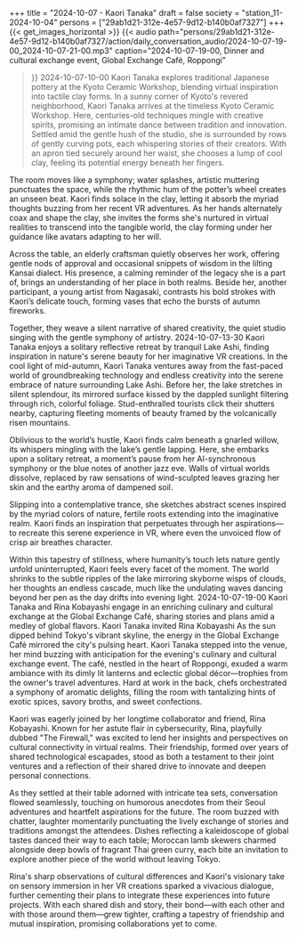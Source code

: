 +++
title = "2024-10-07 - Kaori Tanaka"
draft = false
society = "station_11-2024-10-04"
persons = ["29ab1d21-312e-4e57-9d12-b140b0af7327"]
+++
{{< get_images_horizontal >}}
{{< audio
    path="persons/29ab1d21-312e-4e57-9d12-b140b0af7327/action/daily_conversation_audio/2024-10-07-19-00_2024-10-07-21-00.mp3" 
    caption="2024-10-07-19-00, Dinner and cultural exchange event, Global Exchange Café, Roppongi"
>}}
2024-10-07-10-00
Kaori Tanaka explores traditional Japanese pottery at the Kyoto Ceramic Workshop, blending virtual inspiration into tactile clay forms.
In a sunny corner of Kyoto's revered neighborhood, Kaori Tanaka arrives at the timeless Kyoto Ceramic Workshop. Here, centuries-old techniques mingle with creative spirits, promising an intimate dance between tradition and innovation. Settled amid the gentle hush of the studio, she is surrounded by rows of gently curving pots, each whispering stories of their creators. With an apron tied securely around her waist, she chooses a lump of cool clay, feeling its potential energy beneath her fingers. 

The room moves like a symphony; water splashes, artistic muttering punctuates the space, while the rhythmic hum of the potter’s wheel creates an unseen beat. Kaori finds solace in the clay, letting it absorb the myriad thoughts buzzing from her recent VR adventures. As her hands alternately coax and shape the clay, she invites the forms she's nurtured in virtual realities to transcend into the tangible world, the clay forming under her guidance like avatars adapting to her will. 

Across the table, an elderly craftsman quietly observes her work, offering gentle nods of approval and occasional snippets of wisdom in the lilting Kansai dialect. His presence, a calming reminder of the legacy she is a part of, brings an understanding of her place in both realms. Beside her, another participant, a young artist from Nagasaki, contrasts his bold strokes with Kaori’s delicate touch, forming vases that echo the bursts of autumn fireworks.

Together, they weave a silent narrative of shared creativity, the quiet studio singing with the gentle symphony of artistry.
2024-10-07-13-30
Kaori Tanaka enjoys a solitary reflective retreat by tranquil Lake Ashi, finding inspiration in nature's serene beauty for her imaginative VR creations.
In the cool light of mid-autumn, Kaori Tanaka ventures away from the fast-paced world of groundbreaking technology and endless creativity into the serene embrace of nature surrounding Lake Ashi. Before her, the lake stretches in silent splendour, its mirrored surface kissed by the dappled sunlight filtering through rich, colorful foliage. Stud-enthralled tourists click their shutters nearby, capturing fleeting moments of beauty framed by the volcanically risen mountains. 

Oblivious to the world’s hustle, Kaori finds calm beneath a gnarled willow, its whispers mingling with the lake’s gentle lapping. Here, she embarks upon a solitary retreat, a moment’s pause from her AI-synchronous symphony or the blue notes of another jazz eve. Walls of virtual worlds dissolve, replaced by raw sensations of wind-sculpted leaves grazing her skin and the earthy aroma of dampened soil.

Slipping into a contemplative trance, she sketches abstract scenes inspired by the myriad colors of nature, fertile roots extending into the imaginative realm. Kaori finds an inspiration that perpetuates through her aspirations—to recreate this serene experience in VR, where even the unvoiced flow of crisp air breathes character.

Within this tapestry of stillness, where humanity’s touch lets nature gently unfold uninterrupted, Kaori feels every facet of the moment. The world shrinks to the subtle ripples of the lake mirroring skyborne wisps of clouds, her thoughts an endless cascade, much like the undulating waves dancing beyond her pen as the day drifts into evening light.
2024-10-07-19-00
Kaori Tanaka and Rina Kobayashi engage in an enriching culinary and cultural exchange at the Global Exchange Café, sharing stories and plans amid a medley of global flavors.
Kaori Tanaka invited Rina Kobayashi
As the sun dipped behind Tokyo's vibrant skyline, the energy in the Global Exchange Café mirrored the city's pulsing heart. Kaori Tanaka stepped into the venue, her mind buzzing with anticipation for the evening's culinary and cultural exchange event. The café, nestled in the heart of Roppongi, exuded a warm ambiance with its dimly lit lanterns and eclectic global décor—trophies from the owner's travel adventures. Hard at work in the back, chefs orchestrated a symphony of aromatic delights, filling the room with tantalizing hints of exotic spices, savory broths, and sweet confections.

Kaori was eagerly joined by her longtime collaborator and friend, Rina Kobayashi. Known for her astute flair in cybersecurity, Rina, playfully dubbed "The Firewall," was excited to lend her insights and perspectives on cultural connectivity in virtual realms. Their friendship, formed over years of shared technological escapades, stood as both a testament to their joint ventures and a reflection of their shared drive to innovate and deepen personal connections.

As they settled at their table adorned with intricate tea sets, conversation flowed seamlessly, touching on humorous anecdotes from their Seoul adventures and heartfelt aspirations for the future. The room buzzed with chatter, laughter momentarily punctuating the lively exchange of stories and traditions amongst the attendees. Dishes reflecting a kaleidoscope of global tastes danced their way to each table; Moroccan lamb skewers charmed alongside deep bowls of fragrant Thai green curry, each bite an invitation to explore another piece of the world without leaving Tokyo.

Rina's sharp observations of cultural differences and Kaori's visionary take on sensory immersion in her VR creations sparked a vivacious dialogue, further cementing their plans to integrate these experiences into future projects. With each shared dish and story, their bond—with each other and with those around them—grew tighter, crafting a tapestry of friendship and mutual inspiration, promising collaborations yet to come.
